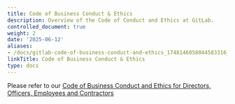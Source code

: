 ```yaml
---
title: Code of Business Conduct & Ethics
description: Overview of the Code of Conduct and Ethics at GitLab.
controlled_document: true
weight: 2
date: '2025-06-12'
aliases:
- /docs/gitlab-code-of-business-conduct-and-ethics_1748146058044583316_1_1/
linkTitle: Code of Business Conduct & Ethics
type: docs
---
```


Please refer to our [Code of Business Conduct and Ethics for Directors, Officers, Employees and Contractors](https://s204.q4cdn.com/984476563/files/doc_downloads/govdoc/GitLab-Code-of-Business-Conduct-Ethics-2024-06-25.pdf)
